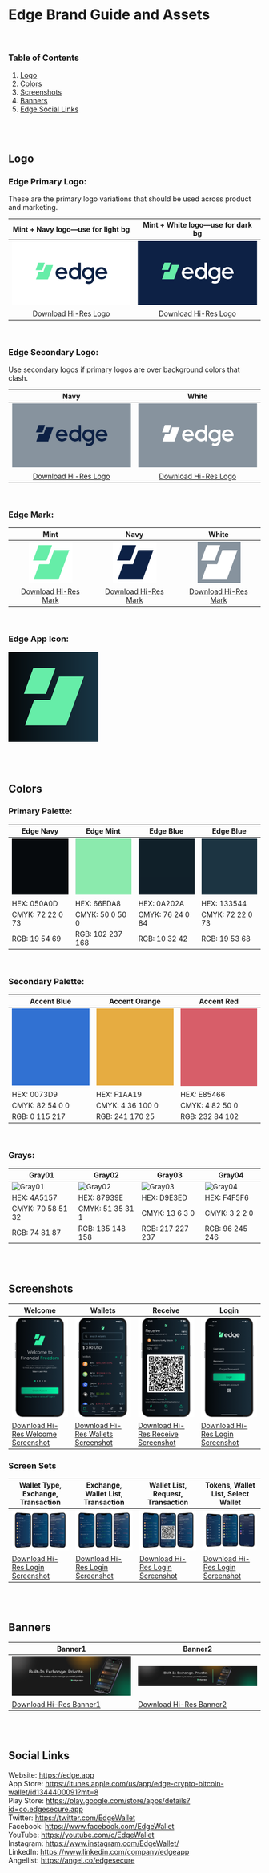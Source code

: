 # Edge Brand Guide and Assets

<br/>

### Table of Contents
1. [Logo](#logo)
2. [Colors](#colors)
3. [Screenshots](#screenshots)
4. [Banners](#banners)
5. [Edge Social Links](#edge-social-links)

<br/>
<br/>

## Logo

### Edge Primary Logo:
These are the primary logo variations that should be used across product and marketing. 

| Mint + Navy logo—use for light bg | Mint + White logo—use for dark bg |
| :-------------: |:-------------:|
| ![Master Logo Mint and Navy](./Logo/Primary/previews/Edge_Primary_Logo_MintNavy.png) | ![Master Logo Mint and White](./Logo/Primary/previews/Edge_Primary_Logo_MintWhite.png) |
| [Download Hi-Res Logo](./Logo/Primary/Edge_Primary_Logo_MintNavy.png)| [Download Hi-Res Logo](./Logo/Primary/Edge_Primary_Logo_MintWhite.png)|

<br/>

### Edge Secondary Logo:
Use secondary logos if primary logos are over background colors that clash. 

| Navy | White |
| :-------------: |:-------------:|
| ![Secondary Logo Navy](./Logo/Secondary/previews/Edge_Secondary_Logo_Navy.png) | ![Secondary Logo White](./Logo/Secondary/previews/Edge_Secondary_Logo_White.png) |
| [Download Hi-Res Logo](./Logo/Secondary/Edge_Secondary_Logo_Navy.png)| [Download Hi-Res Logo](./Logo/Secondary/Edge_Secondary_Logo_White.png)|

<br/>

### Edge Mark:

| Mint | Navy | White |
| :-------------: |:-------------:|:-------------:|
| ![Master Logo Mint and Navy](./Logo/Mark/previews/Edge-Final-Logo_Mark-Green.png) | ![Master Logo Mint and White](./Logo/Mark/previews/Edge-Final-Logo_Mark-Blue.png) | ![Master Logo Mint and White](./Logo/Mark/previews/Edge-Final-Logo_Mark-White.png)
| [Download Hi-Res Mark](./Logo/Mark/Edge-Final-Logo_Mark-Green.png)| [Download Hi-Res Mark](./Logo/Mark/Edge-Final-Logo_Mark-Blue.png)| [Download Hi-Res Mark](./Logo/Mark/Edge-Final-Logo_Mark-White.png)|

<br/>

### Edge App Icon:

![Edge App Icon](./Logo/App-Icon/Edge_app_icon.png)

<br/>
<br/>

## Colors

### Primary Palette:

| Edge Navy | Edge Mint | Edge Blue | Edge Blue |
|-----------|-----------|-----------|-----------|
| ![Edge Navy](./Colors/Primary/Edge_color_one.png) | ![Edge Mint](./Colors/Primary/Edge_color_two.png) | ![Edge Blue](./Colors/Primary/Edge_color_three.png) | ![Edge Fourth](./Colors/Primary/Edge_color_four.png) |
| HEX: 050A0D | HEX: 66EDA8 | HEX: 0A202A | HEX: 133544 |
| CMYK: 72 22 0 73 | CMYK: 50 0 50 0 | CMYK: 76 24 0 84 | CMYK: 72 22 0 73 |
| RGB: 19 54 69 | RGB: 102 237 168 | RGB: 10 32 42 | RGB: 19 53 68 |

<br/>

### Secondary Palette:

| Accent Blue | Accent Orange | Accent Red |
|-------------|-------------|-------------|
| ![Accent Blue](./Colors/Edge_color_accent_blue.png) | ![Accent Orange](./Colors/Edge_color_accent_orange.png) | ![Accent Red](./Colors/Edge_color_accent_red.png)| 
| HEX: 0073D9 | HEX: F1AA19 | HEX: E85466 |
| CMYK: 82 54 0 0 | CMYK: 4 36 100 0 | CMYK: 4 82 50 0 |
| RGB: 0 115 217 | RGB: 241 170 25 | RGB: 232 84 102 |

<br/>

### Grays:

| Gray01 | Gray02 | Gray03 | Gray04 |
|-------------|-------------|-------------|-------------|
| ![Gray01](./Colors/Edge_color_gray01.png) | ![Gray02](./Colors/Edge_color_gray02.png) | ![Gray03](./Colors/Edge_color_gray03.png)| ![Gray04](./Colors/Edge_color_gray04.png)|
| HEX: 4A5157 | HEX: 87939E | HEX: D9E3ED | HEX: F4F5F6 |
| CMYK: 70 58 51 32 | CMYK: 51 35 31 1 | CMYK: 13 6 3 0 | CMYK: 3 2 2 0 |
| RGB: 74 81 87 | RGB: 135 148 158 | RGB: 217 227 237 | RGB: 96 245 246 |

<br/>
<br/>

## Screenshots

| Welcome | Wallets | Receive | Login |
|-------------|-------------|-------------|-------------|
| ![Welcome](./Screenshots/Devices/iOS/iPhone_Login.png) | ![Wallets](./Screenshots/Devices/iOS/iPhone_Wallets.png) | ![Receive](./Screenshots/Devices/iOS/iPhone_Request.png)| ![Login](./Screenshots/Devices/iOS/iPhone_EdgeLogin.png)|
| [Download Hi-Res Welcome Screenshot](./Screenshots/Devices/iOS/iPhone_Login.png) | [Download Hi-Res Wallets Screenshot](./Screenshots/Devices/iOS/iPhone_Wallets.png) | [Download Hi-Res Receive Screenshot](./Screenshots/iPhone_Request.png) | [Download Hi-Res Login Screenshot](./Screenshots/iPhone_EdgeLogin.png) |

### Screen Sets

| Wallet Type, Exchange, Transaction | Exchange, Wallet List, Transaction | Wallet List, Request, Transaction | Tokens, Wallet List, Select Wallet |
|-------------|-------------|-------------|-------------|
| ![ThreeScreens1](./Screenshots/Edge_SetofScreens1.png) | ![ThreeScreens2](./Screenshots/Edge_SetofScreens2.png) | ![ThreeScreens3](./Screenshots/Edge_SetofScreens3.png) | ![ThreeScreens4](./Screenshots/Edge_SetofScreens4.png)
| [Download Hi-Res Login Screenshot](./Screenshots/Edge_SetofScreens1.png) | [Download Hi-Res Login Screenshot](./Screenshots/Edge_SetofScreens2.png) | [Download Hi-Res Login Screenshot](./Screenshots/Edge_SetofScreens3.png) | [Download Hi-Res Login Screenshot](./Screenshots/Edge_SetofScreens4.png)

<br/>
<br/>

## Banners

| Banner1 | Banner2 | 
|-------------|-------------|
| ![Banner 1](./Banners/Edge_banner_bg.png) | ![Banner 2](./Banners/Edge_banner_long.png) |
| [Download Hi-Res Banner1](./Banners/Edge_banner_bg.png) | [Download Hi-Res Banner2](./Banners/Edge_banner_long.png) | 

<br/>
<br/>

## Social Links
Website: https://edge.app<br/> 
App Store: https://itunes.apple.com/us/app/edge-crypto-bitcoin-wallet/id1344400091?mt=8<br/> 
Play Store: https://play.google.com/store/apps/details?id=co.edgesecure.app<br/> 
Twitter: https://twitter.com/EdgeWallet<br/>
Facebook: https://www.facebook.com/EdgeWallet<br/>
YouTube: https://youtube.com/c/EdgeWallet<br/>
Instagram: https://www.instagram.com/EdgeWallet/<br/>
LinkedIn: https://www.linkedin.com/company/edgeapp<br/>
Angellist: https://angel.co/edgesecure

